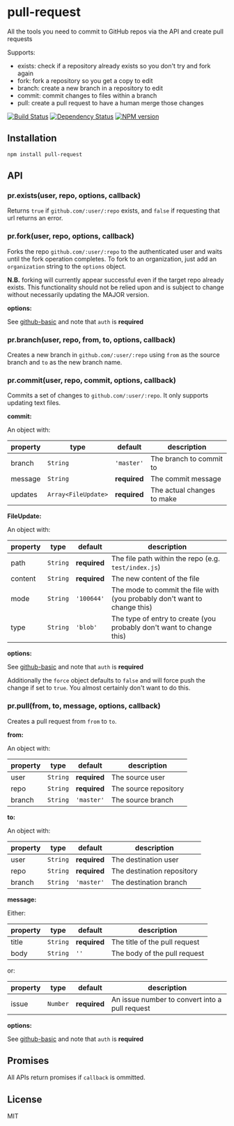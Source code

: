 # pull-request

All the tools you need to commit to GitHub repos via the API and create pull requests

Supports:

 - exists: check if a repository already exists so you don't try and fork again
 - fork: fork a repository so you get a copy to edit
 - branch: create a new branch in a repository to edit
 - commit: commit changes to files within a branch
 - pull: create a pull request to have a human merge those changes

[![Build Status](https://img.shields.io/travis/ForbesLindesay/pull-request/master.svg)](https://travis-ci.org/ForbesLindesay/pull-request)
[![Dependency Status](https://img.shields.io/david/ForbesLindesay/pull-request.svg)](https://david-dm.org/ForbesLindesay/pull-request)
[![NPM version](https://img.shields.io/npm/v/pull-request.svg)](https://www.npmjs.com/package/pull-request)

## Installation

    npm install pull-request

## API

### pr.exists(user, repo, options, callback)

Returns `true` if `github.com/:user/:repo` exists, and `false` if requesting that url returns an error.

### pr.fork(user, repo, options, callback)

Forks the repo `github.com/:user/:repo` to the authenticated user and waits until the fork operation completes.  To fork to an organization, just add an `organization` string to the `options` object.

**N.B.** forking will currently appear successful even if the target repo already exists.  This functionality should not be relied upon and is subject to change without necessarily updating the MAJOR version.

**options:**

See [github-basic](https://github.com/ForbesLindesay/github-basic#options) and note that `auth` is **required**

### pr.branch(user, repo, from, to, options, callback)

Creates a new branch in `github.com/:user/:repo` using `from` as the source branch and `to` as the new branch name.

### pr.commit(user, repo, commit, options, callback)

Commits a set of changes to `github.com/:user/:repo`.  It only supports updating text files.

**commit:**

An object with:

property | type                | default      | description
---------|---------------------|--------------|----------------------------
branch   | `String`            | `'master'`   | The branch to commit to
message  | `String`            | **required** | The commit message
updates  | `Array<FileUpdate>` | **required** | The actual changes to make

**FileUpdate:**

An object with:

property | type     | default      | description
---------|----------|--------------|----------------------------
path     | `String` | **required** | The file path within the repo (e.g. `test/index.js`)
content  | `String` | **required** | The new content of the file
mode     | `String` | `'100644'`   | The mode to commit the file with (you probably don't want to change this)
type     | `String` | `'blob'`     | The type of entry to create (you probably don't want to change this)

**options:**

See [github-basic](https://github.com/ForbesLindesay/github-basic#options) and note that `auth` is **required**

Additionally the `force` object defaults to `false` and will force push the change if set to `true`.  You almost certainly don't want to do this.


### pr.pull(from, to, message, options, callback)

Creates a pull request from `from` to `to`.

**from:**

An object with:

property | type     | default      | description
---------|----------|--------------|----------------------------
user     | `String` | **required** | The source user
repo     | `String` | **required** | The source repository
branch   | `String` | `'master'`   | The source branch

**to:**

An object with:

property | type     | default      | description
---------|----------|--------------|----------------------------
user     | `String` | **required** | The destination user
repo     | `String` | **required** | The destination repository
branch   | `String` | `'master'`   | The destination branch

**message:**

Either:

property | type     | default      | description
---------|----------|--------------|----------------------------
title    | `String` | **required** | The title of the pull request
body     | `String` | `''`         | The body of the pull request

or:

property | type     | default      | description
---------|----------|--------------|----------------------------
issue    | `Number` | **required** | An issue number to convert into a pull request

**options:**

See [github-basic](https://github.com/ForbesLindesay/github-basic#options) and note that `auth` is **required**

## Promises

All APIs return promises if `callback` is ommitted.

## License

  MIT